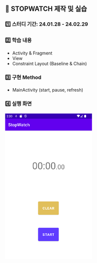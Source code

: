 ## 🔮 STOPWATCH 제작 및 실습


### 1️⃣ 스터디 기간: 24.01.28 - 24.02.29


### 2️⃣ 학습 내용
 - Activity & Fragment
 - View
 - Constraint Layout (Baseline & Chain)


### 3️⃣ 구현 Method
  - MainActivity (start, pause, refresh)


### 4️⃣ 실행 화면
![실행 화면](https://github.com/Pearl-K/Stopwatch/blob/main/app/src/main/res/runpic.PNG)
